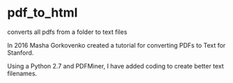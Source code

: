 # pdf_to_html
converts all pdfs from a folder to text files

In 2016 Masha Gorkovenko created a tutorial for converting PDFs to Text for Stanford.

Using a Python 2.7 and PDFMiner, I have added coding to create better text filenames.
